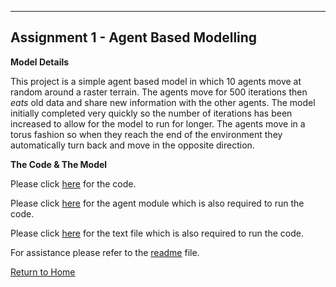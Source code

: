 
---
**Assignment 1 - Agent Based Modelling**
---

**Model Details**

  This project is a simple agent based model in which 10 agents move at random around a raster terrain. 
  The agents move for 500 iterations then *eats* old data and share new information with the other agents.
  The model initially completed very quickly so the number of iterations has been increased to allow for the model to run for longer.
  The agents move in a torus fashion so when they reach the end of the environment they automatically turn back and move in the opposite    direction. 

**The Code & The Model**

  Please click [here](http://github.com/Daisymay55/Daisymay55.github.io/blob/master/ABM%20Unit%207.py) for the code.
  
  Please click [here](https://github.com/Daisymay55/Daisymay55.github.io/blob/master/agentframework.py) for the agent module which is also required to run the code.
  
  Please click [here](https://github.com/Daisymay55/Daisymay55.github.io/blob/master/in.txt) for the text file which is also required to run the code.
  
  For assistance please refer to the [readme](https://daisymay55.github.io/index.html) file.

[Return to Home](https://daisymay55.github.io/home.html)
